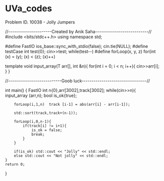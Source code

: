 # UVa_codes
Problem ID. 10038 - Jolly Jumpers

//----------------------Created by Anik Saha---------------------------//
#include <bits/stdc++.h>
using namespace std;

#define FastIO ios_base::sync_with_stdio(false);    cin.tie(NULL);
#define testCase int test{0};   cin>>test;  while(test--)
#define forLoop(x, y, z) for(int (x) = (y); (x) < (z); (x)++)

template<typename T>
void input_array(T arr[], int &n){
    for(int i = 0; i < n; i++){
        cin>>arr[i];
    }
}

//---------------------------Goob luck---------------------------------//


int main()
{
    FastIO
    int n{0},arr[3002],track[3002];
    while(cin>>n){
        input_array<int> (arr,n);
        bool is_ok{true};
        
        forLoop(i,1,n)  track [i-1] = abs(arr[i] - arr[i-1]);
        
        std::sort(track,track+(n-1));
        
        forLoop(i,0,n-1){
            if(track[i] != i+1){
                is_ok = false;
                break;
            }
        }
        
        if(is_ok) std::cout << "Jolly" << std::endl;
        else std::cout << "Not jolly" << std::endl;
    }
    return 0;
}
